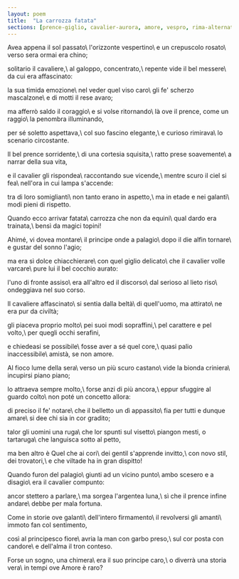 ```yaml
---
layout: poem
title:  "La carrozza fatata"
sections: [prence-giglio, cavalier-aurora, amore, vespro, rima-alternata, italiano]
---
```


Avea appena il sol passato\\
l'orizzonte vespertino\\
e un crepuscolo rosato\\
verso sera ormai era chino;

solitario il cavaliere,\\
al galoppo, concentrato,\\
repente vide il bel messere\\
da cui era affascinato:

la sua timida emozione\\
nel veder quel viso caro\\
gli fe' scherzo mascalzone\\
e di motti il rese avaro;

ma afferrò saldo il coraggio\\
e si volse ritornando\\
là ove il prence, come un raggio\\
la penombra illuminando,

per sé soletto aspettava,\\
col suo fascino elegante,\\
e curioso rimirava\\
lo scenario circostante.

Il bel prence sorridente,\\
di una cortesia squisita,\\
ratto prese soavemente\\
a narrar della sua vita,

e il cavalier gli rispondea\\
raccontando sue vicende,\\
mentre scuro il ciel si fea\\
nell'ora in cui lampa s'accende:

tra di loro somiglianti\\
non tanto erano in aspetto,\\
ma in etade e nei galanti\\
modi pieni di rispetto.

Quando ecco arrivar fatata\\
carrozza che non da equini\\
qual dardo era trainata,\\
bensì da magici topini!

Ahimé, vi dovea montare\\
il principe onde a palagio\\
dopo il die alfin tornare\\
e gustar del sonno l'agio;

ma era sì dolce chiacchierare\\
con quel giglio delicato\\
che il cavalier volle varcare\\
pure lui il bel cocchio aurato:

l'uno di fronte assiso\\
era all'altro ed il discorso\\
dal serioso al lieto riso\\
ondeggiava nel suo corso.

Il cavaliere affascinato\\
si sentia dalla beltà\\
di quell'uomo, ma attirato\\
ne era pur da civiltà;

gli piaceva proprio molto\\
pei suoi modi sopraffini,\\
pel carattere e pel volto,\\
per quegli occhi serafini,

e chiedeasi se possibile\\
fosse aver a sé quel core,\\
quasi palio inaccessibile\\
amistà, se non amore.

Al fioco lume della sera\\
verso un più scuro castano\\
vide la bionda criniera\\
incupirsi piano piano;

lo attraeva sempre molto,\\
forse anzi di più ancora,\\
eppur sfuggire al guardo colto\\
non poté un concetto allora:

di preciso il fe' notare\\
che il belletto un dì appassito\\
fia per tutti e dunque amare\\
si dee chi sia in cor gradito;

talor gli uomini una ruga\\
che lor spunti sul visetto\\
piangon mesti, o tartaruga\\
che languisca sotto al petto,

ma ben altro è Quel che ai cori\\
dei gentil s'apprende invitto,\\
con novo stil, dei trovatori,\\
e che viltade ha in gran dispitto!

Quando furon del palagio\\
giunti ad un vicino punto\\
ambo scesero e a disagio\\
era il cavalier compunto:

ancor stettero a parlare,\\
ma sorgea l'argentea luna,\\
sì che il prence infine andare\\
debbe per mala fortuna.

Come in storie ove galanti\\
dell'intero firmamento\\
il revolversi gli amanti\\
immoto fan col sentimento,

così al principesco fiore\\
avria la man con garbo preso,\\
sul cor posta con candore\\
e dell'alma il tron conteso.

Forse un sogno, una chimera\\
era il suo principe caro,\\
o diverrà una storia vera\\
in tempi ove Amore è raro?